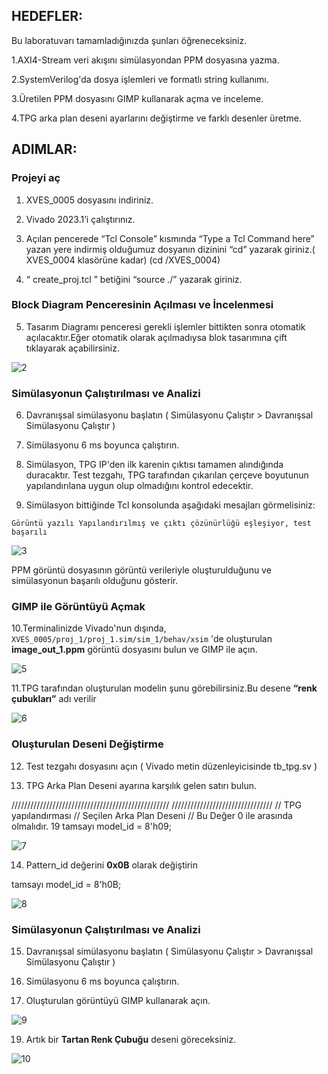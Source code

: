 ## HEDEFLER:
Bu laboratuvarı tamamladığınızda şunları öğreneceksiniz.

1.AXI4-Stream veri akışını simülasyondan PPM dosyasına yazma.

2.SystemVerilog'da dosya işlemleri ve formatlı string kullanımı.

3.Üretilen PPM dosyasını GIMP kullanarak açma ve inceleme.

4.TPG arka plan deseni ayarlarını değiştirme ve farklı desenler üretme.

## ADIMLAR:

### Projeyi aç

1. XVES_0005 dosyasını indiriniz.

2. Vivado 2023.1’i çalıştırınız.

3. Açılan pencerede “Tcl Console” kısmında “Type a Tcl Command here” yazan yere indirmiş olduğumuz dosyanın dizinini “cd” yazarak giriniz.( XVES_0004  klasörüne kadar) 
(cd <path>/XVES_0004)

4. “ create_proj.tcl ” betiğini “source ./” yazarak giriniz.
### Block Diagram Penceresinin Açılması ve İncelenmesi

5. Tasarım Diagramı penceresi gerekli işlemler bittikten sonra otomatik açılacaktır.Eğer otomatik olarak açılmadıysa blok tasarımına çift tıklayarak açabilirsiniz.

![2](https://github.com/YucehanDemir/Axi_Video_Series_Labs/assets/144496589/3b0e470d-5bdc-4473-9a06-833a18e886a2)
   
### Simülasyonun Çalıştırılması ve Analizi

6. Davranışsal simülasyonu başlatın ( Simülasyonu Çalıştır > Davranışsal Simülasyonu Çalıştır )

7. Simülasyonu 6 ms boyunca çalıştırın.

8. Simülasyon, TPG IP'den ilk karenin çıktısı tamamen alındığında duracaktır. Test tezgahı, TPG tarafından çıkarılan çerçeve boyutunun yapılandırılana uygun olup olmadığını kontrol edecektir.

9. Simülasyon bittiğinde Tcl konsolunda aşağıdaki mesajları görmelisiniz:

``` Görüntü yazılı Yapılandırılmış ve çıktı çözünürlüğü eşleşiyor, test başarılı ```

![3](https://github.com/YucehanDemir/Axi_Video_Series_Labs/assets/144496589/91ec3fa3-9dbd-426d-8dd5-bdbe19b42dcb)

PPM görüntü dosyasının görüntü verileriyle oluşturulduğunu ve simülasyonun başarılı olduğunu gösterir.

### GIMP ile Görüntüyü Açmak

10.Terminalinizde Vivado'nun dışında,``` XVES_0005/proj_1/proj_1.sim/sim_1/behav/xsim``` 'de oluşturulan __image_out_1.ppm__ görüntü dosyasını bulun ve GIMP ile açın. 

![5](https://github.com/YucehanDemir/Axi_Video_Series_Labs/assets/144496589/db0eb7bc-5311-457b-89bf-aa5dc7e32e2b)

11.TPG tarafından oluşturulan modelin şunu görebilirsiniz.Bu desene __“renk çubukları”__ adı verilir

![6](https://github.com/YucehanDemir/Axi_Video_Series_Labs/assets/144496589/958e909a-7b8e-46cb-97bc-eb1d2815c508)

### Oluşturulan Deseni Değiştirme

12. Test tezgahı dosyasını açın ( Vivado metin düzenleyicisinde tb_tpg.sv )

13. TPG Arka Plan Deseni ayarına karşılık gelen satırı bulun.

////////////////////////////////////////////////// //////////////////////////////// 
// TPG yapılandırması 
// Seçilen Arka Plan Deseni 
// Bu Değer 0 ile arasında olmalıdır. 19 
tamsayı model_id = 8'h09;

![7](https://github.com/YucehanDemir/Axi_Video_Series_Labs/assets/144496589/ba5e9b2c-39e8-493a-9325-b55c13d3b889)

14. Pattern_id değerini __0x0B__ olarak değiştirin

tamsayı model_id = 8'h0B;

![8](https://github.com/YucehanDemir/Axi_Video_Series_Labs/assets/144496589/fb37ea58-e92d-44e1-b8fc-0cc05eca2fa1)

### Simülasyonun Çalıştırılması ve Analizi

15. Davranışsal simülasyonu başlatın ( Simülasyonu Çalıştır > Davranışsal Simülasyonu Çalıştır )

16. Simülasyonu 6 ms boyunca çalıştırın.

17. Oluşturulan görüntüyü GIMP kullanarak açın.

![9](https://github.com/YucehanDemir/Axi_Video_Series_Labs/assets/144496589/7b5fc49a-95ff-4b95-95a2-d1d5010ad38a)

19. Artık bir __Tartan Renk Çubuğu__ deseni göreceksiniz.

![10](https://github.com/YucehanDemir/Axi_Video_Series_Labs/assets/144496589/9023f649-3538-4e4d-a5cc-91662ca5148b)



